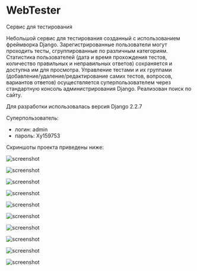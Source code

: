 # WebTester
Сервис для тестирования

Небольшой сервис для тестирования созданный с использованием фреймворка Django. Зарегистрированные пользователи могут проходить тесты, сгруппированные по различным категориям. Статистика пользователей (дата и время прохождения тестов, количество правильных и неправильных ответов) сохраняется и доступна им для просмотра. Управление тестами и их группами (добавление/удаление/редактирование самих тестов, вопросов, вариантов ответов) осуществляется суперпользователем через стандартную консоль администрирования Django.
Реализован поиск по сайту.

Для разработки использовалась версия Django 2.2.7

Суперпользователь: 
 - логин: admin
 - пароль: Xy159753

Скриншоты проекта приведены ниже:

![screenshot](screen0.jpg)

![screenshot](screen1.jpg)

![screenshot](screen2.jpg)

![screenshot](screen3.jpg)

![screenshot](screen4.jpg)

![screenshot](screen5.jpg)

![screenshot](screen6.jpg)

![screenshot](screen7.jpg)

![screenshot](screen8.jpg)

![screenshot](screen9.jpg)
